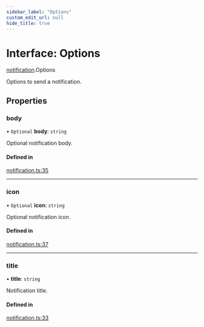 ```yaml
---
sidebar_label: "Options"
custom_edit_url: null
hide_title: true
---
```


# Interface: Options

[notification](../modules/notification.md).Options

Options to send a notification.

## Properties

### body

• `Optional` **body**: `string`

Optional notification body.

#### Defined in

[notification.ts:35](https://github.com/tauri-apps/tauri/blob/01d4ada/tooling/api/src/notification.ts#L35)

___

### icon

• `Optional` **icon**: `string`

Optional notification icon.

#### Defined in

[notification.ts:37](https://github.com/tauri-apps/tauri/blob/01d4ada/tooling/api/src/notification.ts#L37)

___

### title

• **title**: `string`

Notification title.

#### Defined in

[notification.ts:33](https://github.com/tauri-apps/tauri/blob/01d4ada/tooling/api/src/notification.ts#L33)
